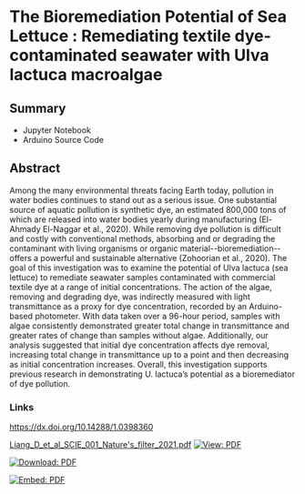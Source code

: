 # The Bioremediation Potential of Sea Lettuce : Remediating textile dye-contaminated seawater with Ulva lactuca macroalgae

## Summary

* Jupyter Notebook
* Arduino Source Code

## Abstract

Among the many environmental threats facing Earth today, pollution in water bodies continues to stand out as a serious issue. One substantial source of aquatic pollution is synthetic dye, an estimated 800,000 tons of which are released into water bodies yearly during manufacturing (El-Ahmady El-Naggar et al., 2020). While removing dye pollution is difficult and costly with conventional methods, absorbing and or degrading the contaminant with living organisms or organic material--bioremediation--offers a powerful and sustainable alternative (Zohoorian et al., 2020). The goal of this investigation was to examine the potential of Ulva lactuca (sea lettuce) to remediate seawater samples contaminated with commercial textile dye at a range of initial concentrations. The action of the algae, removing and degrading dye, was indirectly measured with light transmittance as a proxy for dye concentration, recorded by an Arduino-based photometer. With data taken over a 96-hour period, samples with algae consistently demonstrated greater total change in transmittance and greater rates of change than samples without algae. Additionally, our analysis suggested that initial dye concentration affects dye removal, increasing total change in transmittance up to a point and then decreasing as initial concentration increases. Overall, this investigation supports previous research in demonstrating U. lactuca’s potential as a bioremediator of dye pollution.

### Links
https://dx.doi.org/10.14288/1.0398360

[Liang_D_et_al_SCIE_001_Nature's_filter_2021.pdf](https://open.library.ubc.ca/media/stream/pdf/51869/1.0398360/5)
[![View: PDF](https://custom-icon-badges.demolab.com/badge/-white?style=for-the-badge&logo=link-external&logoColor=3366CC)](https://open.library.ubc.ca/media/stream/pdf/51869/1.0398360/5) 

[![Download: PDF](https://custom-icon-badges.demolab.com/badge/Download-PDF-0082C9?style=for-the-badge&logo=download)](https://open.library.ubc.ca/media/download/pdf/51869/1.0398360/5) 

[![Embed: PDF](https://custom-icon-badges.demolab.com/badge/Embed-PDF-0082C9?style=for-the-badge&logo=file-code&labelColor=868888)](https://open.library.ubc.ca/embed/media/preview?s=embed-media-file&elid=oc-i-10398360-0&itemid=1.0398360&collectionid=51869&showmeta=false&width=auto&index=0&handle=undefined)
